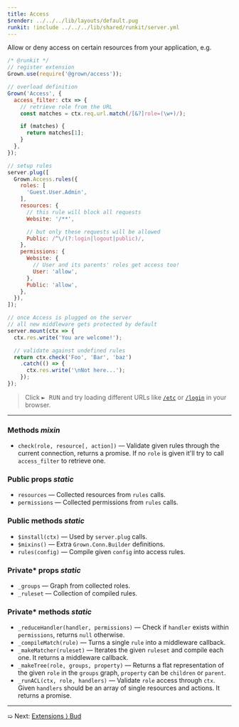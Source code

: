 ```yaml
---
title: Access
$render: ../../../lib/layouts/default.pug
runkit: !include ../../../lib/shared/runkit/server.yml
---
```


Allow or deny access on certain resources from your application, e.g.

```js
/* @runkit */
// register extension
Grown.use(require('@grown/access'));

// overload definition
Grown('Access', {
  access_filter: ctx => {
    // retrieve role from the URL
    const matches = ctx.req.url.match(/[&?]role=(\w+)/);

    if (matches) {
      return matches[1];
    }
  },
});

// setup rules
server.plug([
  Grown.Access.rules({
    roles: [
      'Guest.User.Admin',
    ],
    resources: {
      // this rule will block all requests
      Website: '/**',

      // but only these requests will be allowed
      Public: /^\/(?:login|logout|public)/,
    },
    permissions: {
      Website: {
        // User and its parents' roles get access too!
        User: 'allow',
      },
      Public: 'allow',
    },
  }),
]);

// once Access is plugged on the server
// all new middleware gets protected by default
server.mount(ctx => {
  ctx.res.write('You are welcome!');

  // validate against undefined rules
  return ctx.check('Foo', 'Bar', 'baz')
    .catch(() => {
      ctx.res.write('\nNot here...');
    });
});
```

> Click <kbd>► RUN</kbd> and try loading different URLs like [`/etc`](/etc) or [`/login`](/login) in your browser.

<div id="target"></div>

---

### Methods <var>mixin</var>

- `check(role, resource[, action])` &mdash; Validate given rules through the current connection, returns a promise.
  If no `role` is given it'll try to call `access_filter` to retrieve one.

### Public props <var>static</var>

- `resources` &mdash; Collected resources from `rules` calls.
- `permissions` &mdash; Collected permissions from `rules` calls.

### Public methods <var>static</var>

- `$install(ctx)` &mdash; Used by `server.plug` calls.
- `$mixins()` &mdash; Extra `Grown.Conn.Builder` definitions.
- `rules(config)` &mdash; Compile given `config` into access rules.

### Private* props <var>static</var>

- `_groups` &mdash; Graph from collected roles.
- `_ruleset` &mdash; Collection of compiled rules.

### Private* methods <var>static</var>

- `_reduceHandler(handler, permissions)` &mdash; Check if `handler` exists within `permissions`, returns `null` otherwise.
- `_compileMatch(rule)` &mdash; Turns a single `rule` into a middleware callback.
- `_makeMatcher(ruleset)` &mdash; Iterates the given `ruleset` and compile each one. It returns a middleware callback.
- `_makeTree(role, groups, property)` &mdash; Returns a flat representation of the given `role` in the `groups` graph, `property` can be `children` or `parent`.
- `_runACL(ctx, role, handlers)` &mdash; Validate `role` access through `ctx`. Given `handlers` should be an array of single resources and actions. It returns a promise.

---

➯ Next: [Extensions &rangle; Bud](./docs/extensions/bud)
